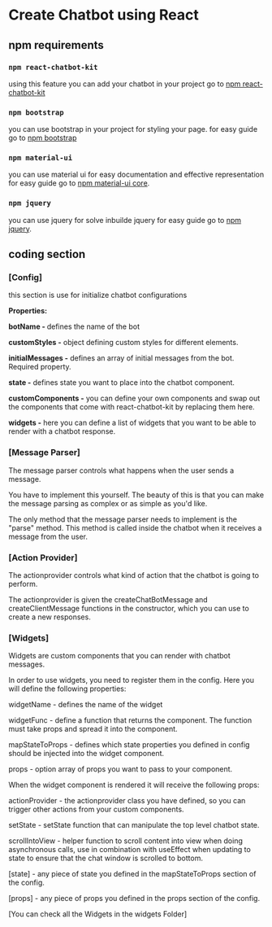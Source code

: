 # Create Chatbot using React 
## npm requirements

### `npm react-chatbot-kit`

using this feature you can add your chatbot in your project 
go to
[npm react-chatbot-kit](https://www.npmjs.com/package/react-chatbot-kit)

### `npm bootstrap`

you can use bootstrap in your project for styling your page.
for easy guide go to [npm bootstrap](https://www.npmjs.com/package/bootstrap)

### `npm material-ui`

you can use material ui for easy documentation and effective representation
for easy guide go to [npm material-ui core](https://www.npmjs.com/package/@material-ui/core).

### `npm jquery`

you can use jquery for solve inbuilde jquery
for easy guide go to [npm jquery](https://www.npmjs.com/package/jquery).

## coding section

### [Config]
this section is use for initialize chatbot configurations

<b>Properties:</b>

<b>botName - </b>defines the name of the bot

<b>customStyles -</b> object defining custom styles for different elements.

<b>initialMessages -</b> defines an array of initial messages from the bot. Required property.

<b>state -</b> defines state you want to place into the chatbot component.

<b>customComponents -</b> you can define your own components and swap out the components that come with react-chatbot-kit by replacing them here.

<b>widgets -</b> here you can define a list of widgets that you want to be able to render with a chatbot response.

### [Message Parser]

The message parser controls what happens when the user sends a message.

You have to implement this yourself. The beauty of this is that you can make the message parsing as complex or as simple as you'd like.

The only method that the message parser needs to implement is the "parse" method. This method is called inside the chatbot when it receives a message from the user.

### [Action Provider] 

The actionprovider controls what kind of action that the chatbot is going to perform.

The actionprovider is given the createChatBotMessage and createClientMessage functions in the constructor, which you can use to create a new responses.

### [Widgets]

Widgets are custom components that you can render with chatbot messages.

In order to use widgets, you need to register them in the config. Here you will define the following properties:

widgetName - defines the name of the widget

widgetFunc - define a function that returns the component. The function must take props and spread it into the component.

mapStateToProps - defines which state properties you defined in config should be injected into the widget component.

props - option array of props you want to pass to your component.

When the widget component is rendered it will receive the following props:

actionProvider - the actionprovider class you have defined, so you can trigger other actions from your custom components.

setState - setState function that can manipulate the top level chatbot state.

scrollIntoView - helper function to scroll content into view when doing asynchronous calls, use in combination with useEffect when updating to state to ensure that the chat window is scrolled to bottom.

[state] - any piece of state you defined in the mapStateToProps section of the config.

[props] - any piece of props you defined in the props section of the config.

[You can check all the Widgets in the widgets Folder]


